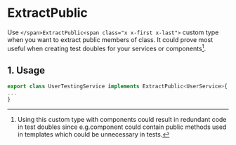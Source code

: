 # ExtractPublic

Use <span class="x x-first x-last">`</span>ExtractPublic<span class="x x-first x-last">`</span> custom type when you want to extract public members of class. It could prove most useful when creating test doubles for your services or components[^1].

## 1. Usage

```ts
export class UserTestingService implements ExtractPublic<UserService>{
...
}
```

[^1]: Using this custom type with components could result in redundant code in test doubles since e.g.component could contain public methods used in templates which could be unnecessary in tests.
